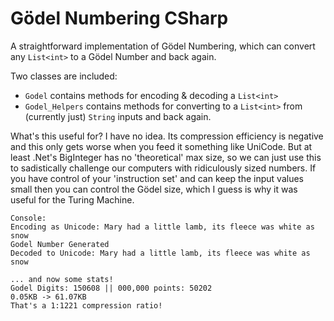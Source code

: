﻿# Gödel Numbering CSharp

A straightforward implementation of Gödel Numbering, which can convert any `List<int>` to a Gödel Number and back again.

Two classes are included: 
* `Godel` contains methods for encoding & decoding a `List<int>`
* `Godel_Helpers` contains methods for converting to a `List<int>` from (currently just) `String` inputs and back again.

What's this useful for? I have no idea. Its compression efficiency is negative and this only gets worse when you feed it something like UniCode. 
But at least .Net's BigInteger has no 'theoretical' max size, so we can just use this to sadistically challenge our computers with ridiculously sized numbers. 
If you have control of your 'instruction set' and can keep the input values small then you can control the Gödel size, which I guess is why it was useful for the Turing Machine.

    Console:
    Encoding as Unicode: Mary had a little lamb, its fleece was white as snow
    Godel Number Generated
    Decoded to Unicode: Mary had a little lamb, its fleece was white as snow

    ... and now some stats!
    Godel Digits: 150608 || 000,000 points: 50202
    0.05KB -> 61.07KB
    That's a 1:1221 compression ratio!

